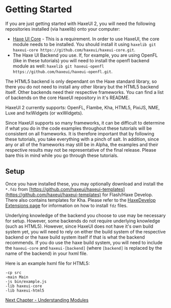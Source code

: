 # Getting Started
If you are just getting started with HaxeUI 2, you will need the following repositories installed (via haxelib) onto your computer:

 * [Haxe UI Core](https://github.com/haxeui/haxeui-core) - This is a requirement. In order to use HaxeUI, the core module needs to be installed. You should install it using `haxelib git haxeui-core https://github.com/haxeui/haxeui-core.git`.
 * The Haxe UI Backend you use. If, for example, you are using OpenFL (like in these tutorials) you will need to install the openfl backend module as well: `haxelib git haxeui-openfl https://github.com/haxeui/haxeui-openfl.git`.

The HTML5 backend is only dependant on the Haxe standard library, so there you do not need to install any other library but the HTML5 backend itself. Other backends need their respective frameworks. You can find a list of backends on the core HaxeUI repository in it's README.

HaxeUI 2 currently supports: OpenFL, Flambe, Kha, HTML5, PixiJS, NME, Luxe and hxWidgets (or wxWidgets).

Since HaxeUI supports so many frameworks, it can be difficult to determine if what you do in the code examples throughout these tutorials will be consistent on all frameworks. It is therefore important that by following these tutorials, you take everything with a pinch of salt. In addition, since any or all of the frameworks may still be in Alpha, the examples and their respective results may not be representative of the final release. Please bare this in mind while you go through these tutorials.

## Setup
Once you have installed these, you may optionally download and install the `*.fdz` from [https://github.com/haxeui/haxeui-templates](https://github.com/haxeui/haxeui-templates) for Flash/Haxe Develop. There also contains templates for Kha. Please refer to the [HaxeDevelop Extensions page](http://www.haxedevelop.org/extensions.html) for information on how to install `fdz` files.

Underlying knowledge of the backend you choose to use may be necessary for setup. However, some backends do not require underlying knowledge (such as HTML5). However, since HaxeUI does not have it's own build system yet, you will need to rely on either the build system of the respective backend or the haxe build system itself if that is what the backend recommends. If you do use the haxe build system, you will need to include the `haxeui-core` and `haxeui-[backend]` (where `[backend]` is replaced by the name of the backend) in your hxml file.

Here is an example hxml file for HTML5:

```
-cp src
-main Main
-js bin/example.js
-lib haxeui-core
-lib haxeui-html5
```

[Next Chapter - Understanding Modules](https://github.com/tienery/HaxeUITutorials/blob/master/02UnderstandingModules.md)
